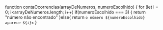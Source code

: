 function contaOcorrencias(arrayDeNumeros, numeroEscolhido) {
for (let i = 0; i<arrayDeNumeros.length; i++)
if(numeroEscolhido === 3) {
  return "número não encontrado"
}else{
  return `o número ${numeroEscolhido} aparece ${i}x`
}
